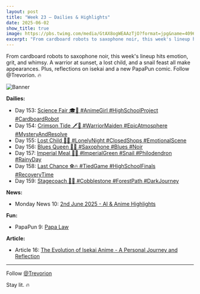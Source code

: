 ```yaml
---
layout: post
title: "Week 23 – Dailies & Highlights"
date: 2025-06-02
show_title: true
image: https://pbs.twimg.com/media/GtAX8ogWEAAzTjO?format=jpg&name=4096x4096
excerpt: "From cardboard robots to saxophone noir, this week's lineup hits emotion, grit, and whimsy. A warrior at sunset, a lost child, and a snail feast all make appearances. Plus, reflections on isekai and a new PapaPun comic. Follow @Trevorion. 🔥"
---
```


<div style="max-width: 640px; height: auto;">
  <p>From cardboard robots to saxophone noir, this week's lineup hits emotion, grit, and whimsy. A warrior at sunset, a lost child, and a snail feast all make appearances. Plus, reflections on isekai and a new PapaPun comic. Follow @Trevorion. 🔥</p>
  <p><img src="https://pbs.twimg.com/media/GtAX8ogWEAAzTjO?format=jpg&name=4096x4096" alt="Banner"  style="max-width: 640px; height: auto;" /></p>
</div>

**Dailies:**  
- Day 153: [Science Fair 🎓🤖 #AnimeGirl #HighSchoolProject #CardboardRobot](https://x.com/Trevorion/status/1929583025253146752)
- Day 154: [Crimson Tide 🗡️🌅 #WarriorMaiden #EpicAtmosphere #MysteryAndResolve](https://x.com/Trevorion/status/1929904572597735643)
- Day 155: [Lost Child 🌃🧸 #LonelyNight #ClosedShops #EmotionalScene](https://x.com/Trevorion/status/1930174817245724845)
- Day 156: [Blues Queen 🎷💙 #Saxophone #Blues #Noir](https://x.com/Trevorion/status/1930709267126124773)
- Day 157: [Imperial Meal 🐌🥬 #ImperialGreen #Snail #Philodendron #RainyDay](https://x.com/Trevorion/status/1931095967240982754)
- Day 158: [Last Chance ⚽🔥 #TiedGame #HighSchoolFinals #RecoveryTime](https://x.com/Trevorion/status/1931387475211014343)
- Day 159: [Stagecoach 🐎🧳 #Cobblestone #ForestPath #DarkJourney](https://x.com/Trevorion/status/1931799271935824038)

**News:**  
- Monday News 10: [2nd June 2025 - AI & Anime Highlights](https://x.com/Trevorion/status/1929495899987710427)

**Fun:**  
- PapaPun 9: [Papa Law](https://x.com/Trevorion/status/1929987229151310273)

**Article:**  
- Article 16: [The Evolution of Isekai Anime - A Personal Journey and Reflection](https://x.com/Trevorion/status/1930870523078000720)

---
Follow [@Trevorion](https://x.com/Trevorion)

Stay lit. 🔥
